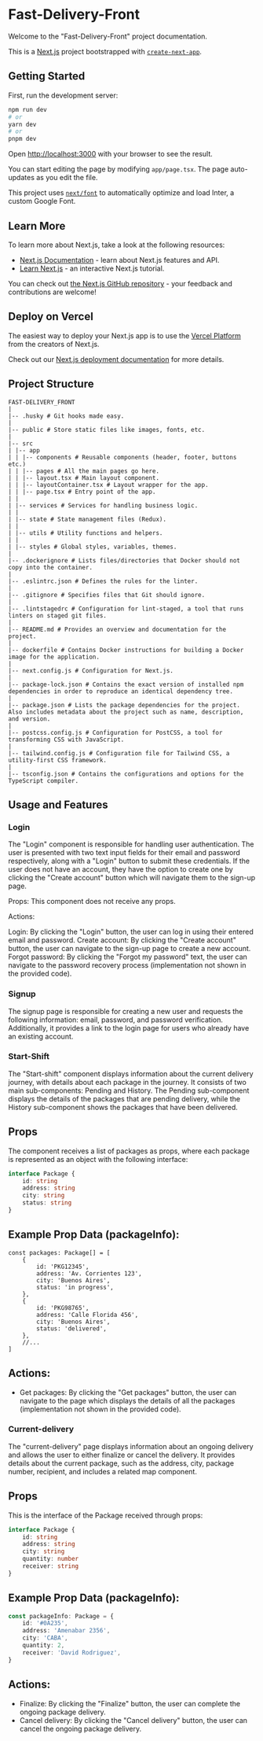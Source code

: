 # Fast-Delivery-Front

Welcome to the "Fast-Delivery-Front" project documentation.

This is a [Next.js](https://nextjs.org/) project bootstrapped with [`create-next-app`](https://github.com/vercel/next.js/tree/canary/packages/create-next-app).

## Getting Started

First, run the development server:

```bash
npm run dev
# or
yarn dev
# or
pnpm dev
```

Open [http://localhost:3000](http://localhost:3000) with your browser to see the result.

You can start editing the page by modifying `app/page.tsx`. The page auto-updates as you edit the file.

This project uses [`next/font`](https://nextjs.org/docs/basic-features/font-optimization) to automatically optimize and load Inter, a custom Google Font.

## Learn More

To learn more about Next.js, take a look at the following resources:

-   [Next.js Documentation](https://nextjs.org/docs) - learn about Next.js features and API.
-   [Learn Next.js](https://nextjs.org/learn) - an interactive Next.js tutorial.

You can check out [the Next.js GitHub repository](https://github.com/vercel/next.js/) - your feedback and contributions are welcome!

## Deploy on Vercel

The easiest way to deploy your Next.js app is to use the [Vercel Platform](https://vercel.com/new?utm_medium=default-template&filter=next.js&utm_source=create-next-app&utm_campaign=create-next-app-readme) from the creators of Next.js.

Check out our [Next.js deployment documentation](https://nextjs.org/docs/deployment) for more details.

## Project Structure

```
FAST-DELIVERY_FRONT
|
|-- .husky # Git hooks made easy.
|
|-- public # Store static files like images, fonts, etc.
|
|-- src
| |-- app
| | |-- components # Reusable components (header, footer, buttons etc.)
| | |-- pages # All the main pages go here.
| | |-- layout.tsx # Main layout component.
| | |-- layoutContainer.tsx # Layout wrapper for the app.
| | |-- page.tsx # Entry point of the app.
| |
| |-- services # Services for handling business logic.
| |
| |-- state # State management files (Redux).
| |
| |-- utils # Utility functions and helpers.
| |
| |-- styles # Global styles, variables, themes.
|
|-- .dockerignore # Lists files/directories that Docker should not copy into the container.
|
|-- .eslintrc.json # Defines the rules for the linter.
|
|-- .gitignore # Specifies files that Git should ignore.
|
|-- .lintstagedrc # Configuration for lint-staged, a tool that runs linters on staged git files.
|
|-- README.md # Provides an overview and documentation for the project.
|
|-- dockerfile # Contains Docker instructions for building a Docker image for the application.
|
|-- next.config.js # Configuration for Next.js.
|
|-- package-lock.json # Contains the exact version of installed npm dependencies in order to reproduce an identical dependency tree.
|
|-- package.json # Lists the package dependencies for the project. Also includes metadata about the project such as name, description, and version.
|
|-- postcss.config.js # Configuration for PostCSS, a tool for transforming CSS with JavaScript.
|
|-- tailwind.config.js # Configuration file for Tailwind CSS, a utility-first CSS framework.
|
|-- tsconfig.json # Contains the configurations and options for the TypeScript compiler.
```

## Usage and Features

### Login

The "Login" component is responsible for handling user authentication. The user is presented with two text input fields for their email and password respectively, along with a "Login" button to submit these credentials. If the user does not have an account, they have the option to create one by clicking the "Create account" button which will navigate them to the sign-up page.

Props:
This component does not receive any props.

Actions:

Login: By clicking the "Login" button, the user can log in using their entered email and password.
Create account: By clicking the "Create account" button, the user can navigate to the sign-up page to create a new account.
Forgot password: By clicking the "Forgot my password" text, the user can navigate to the password recovery process (implementation not shown in the provided code).

### Signup

The signup page is responsible for creating a new user and requests the following information: email, password, and password verification. Additionally, it provides a link to the login page for users who already have an existing account.

### Start-Shift

The "Start-shift" component displays information about the current delivery journey, with details about each package in the journey. It consists of two main sub-components: Pending and History. The Pending sub-component displays the details of the packages that are pending delivery, while the History sub-component shows the packages that have been delivered.

## Props

The component receives a list of packages as props, where each package is represented as an object with the following interface:

```typescript
interface Package {
    id: string
    address: string
    city: string
    status: string
}
```

## Example Prop Data (packageInfo):

```
const packages: Package[] = [
    {
        id: 'PKG12345',
        address: 'Av. Corrientes 123',
        city: 'Buenos Aires',
        status: 'in progress',
    },
    {
        id: 'PKG98765',
        address: 'Calle Florida 456',
        city: 'Buenos Aires',
        status: 'delivered',
    },
    //...
]
```

## Actions:

-   Get packages: By clicking the "Get packages" button, the user can navigate to the page which displays the details of all the packages (implementation not shown in the provided code).

### Current-delivery

The "current-delivery" page displays information about an ongoing delivery and allows the user to either finalize or cancel the delivery. It provides details about the current package, such as the address, city, package number, recipient, and includes a related map component.

## Props

This is the interface of the Package received through props:

```typescript
interface Package {
    id: string
    address: string
    city: string
    quantity: number
    receiver: string
}
```

## Example Prop Data (packageInfo):

```typescript
const packageInfo: Package = {
    id: '#0A235',
    address: 'Amenabar 2356',
    city: 'CABA',
    quantity: 2,
    receiver: 'David Rodriguez',
}
```

## Actions:

-   Finalize: By clicking the "Finalize" button, the user can complete the ongoing package delivery.
-   Cancel delivery: By clicking the "Cancel delivery" button, the user can cancel the ongoing package delivery.
